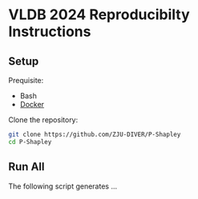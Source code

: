 # VLDB 2024 Reproducibilty Instructions

## Setup

Prequisite:

- Bash
- [Docker](https://www.docker.com/)

Clone the repository:

```bash
git clone https://github.com/ZJU-DIVER/P-Shapley
cd P-Shapley
```


## Run All

The following script generates ...

